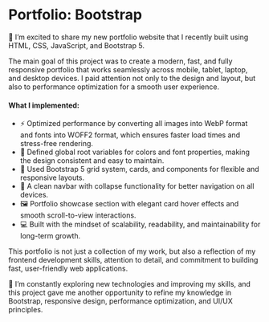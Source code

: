 

  <h1>﻿Portfolio: Bootstrap</h1> 


<p>🌟 I’m excited to share my new portfolio website that I recently built using HTML, CSS, JavaScript, and Bootstrap 5.</p>

<p>The main goal of this project was to create a modern, fast, and fully responsive portfolio that works seamlessly across mobile, tablet, laptop, and desktop devices. I paid attention not only to the design and layout, but also to performance optimization for a smooth user experience.</p>

<h4>What I implemented:</h4>
<ul>
  
  <li>⚡ Optimized performance by converting all images into WebP format and fonts into WOFF2 format, which ensures faster load times and stress-free rendering.</li>

  <li>🎨 Defined global root variables for colors and font properties, making the design consistent and easy to maintain.</li>

  <li>🧩 Used Bootstrap 5 grid system, cards, and components for flexible and responsive layouts.</li>

  <li>📌 A clean navbar with collapse functionality for better navigation on all devices.</li>

  <li>🖼️ Portfolio showcase section with elegant card hover effects and smooth scroll-to-view interactions.</li>

  <li>💻 Built with the mindset of scalability, readability, and maintainability for long-term growth.</li>
  
</ul>

<p>This portfolio is not just a collection of my work, but also a reflection of my frontend development skills, attention to detail, and commitment to building fast, user-friendly web applications.</p>

<p>
🚀 I’m constantly exploring new technologies and improving my skills, and this project gave me another opportunity to refine my knowledge in Bootstrap, responsive design, performance optimization, and UI/UX principles.
</p>


